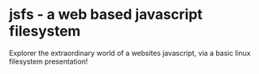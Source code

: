 # jsfs - a web based javascript filesystem
Explorer the extraordinary world of a websites javascript, via a basic linux filesystem presentation!

